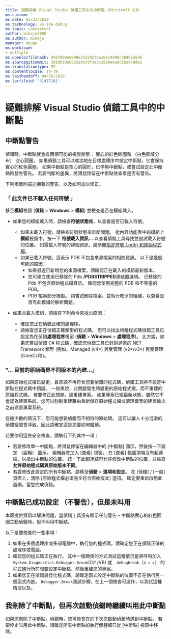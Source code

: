 ```yaml
---
title: 疑難排解 Visual Studio 偵錯工具中的中斷點 |Microsoft 文件
ms.custom: ''
ms.date: 01/23/2018
ms.technology: vs-ide-debug
ms.topic: conceptual
author: mikejo5000
ms.author: mikejo
manager: douge
ms.workload:
- multiple
ms.openlocfilehash: d587809a9690e312e923ba184c9d90c38405a5d6
ms.sourcegitcommit: 3d10b93eb5b326639f3e5c19b9e6a8d1ba078de1
ms.translationtype: MT
ms.contentlocale: zh-TW
ms.lasthandoff: 04/18/2018
ms.locfileid: "31477101"
---
```

# <a name="troubleshoot-breakpoints-in-the-visual-studio-debugger"></a>疑難排解 Visual Studio 偵錯工具中的中斷點

## <a name="breakpoint-warnings"></a>中斷點警告

偵錯時，中斷點就會有兩個可能的視覺狀態： 實心的紅色圓圈和 （白色區域分布） 空心圓圈。 如果偵錯工具可以成功地在目標處理序中設定中斷點，它會保持實心的紅色圓圈。 如果中斷點是空心的圓形，已停用中斷點，或嘗試設定此中斷點時發生警告。 若要判斷的差異，將滑鼠停留在中斷點並查看是否有警告。

下列兩節則描述顯著的警告，以及如何加以修正。 

### <a name="no-symbols-have-been-loaded-for-this-document"></a>「 此文件已不載入任何符號 」 

移至**模組**視窗 (**偵錯** > **Windows** > **模組**) 並檢查是否在模組載入。  
* 如果您的模組載入時，請檢查**符號狀態**欄，以查看是否已載入符號。 
  * 如果未載入符號，請檢查符號狀態來診斷問題。 從內容功能表中的模組上**模組**視窗中，按一下 **符號載入資訊...** 以查看偵錯工具尋找並嘗試載入符號的位置。 如需載入符號的詳細資訊，請參閱[指定符號 (.pdb) 和原始程式檔](../debugger/specify-symbol-dot-pdb-and-source-files-in-the-visual-studio-debugger.md)。  
  * 如果已載入符號，這表示 PDB 不包含來源檔案的相關資訊。 以下是幾個可能的原因： 
    * 如果最近已新增您的來源檔案，請確認正在載入的模組最新版本。  
    * 您可建立使用已移除的 Pdb **/PDBSTRIPPED**連結器選項。 已移除的 Pdb 不包含原始程式檔資訊。 確認您使用完整的 PDB 和不等量的 PDB。  
    * PDB 檔案部分損毀。 請嘗試刪除檔案，並執行乾淨的組建，以查看是否有此模組的解析問題。 

* 如果未載入模組，請檢查下列命令來找出原因： 
  * 確認您正在偵錯正確的處理序。 
  * 請檢查您正在偵錯正確類型的程式碼。 您可以找出何種程式碼偵錯工具已設定為在偵錯**處理程序**視窗 (**偵錯** > **Windows**  >  **處理程序**)。 比方說，如果您嘗試偵錯 C# 程式碼，確認您偵錯工具已針對適當的.NET Framework 類型 (例如，Managed (v4\*) 與受管理 (v2\*/v3\*) 與受管理 (CoreCLR))。 

### <a name="-the-current-source-code-is-different-from-the-version-built-into"></a>"… 目前的原始碼是不同版本的內建...」 

如果原始程式檔已變更，且來源不再符合您要偵錯的程式碼，偵錯工具將不設定中斷點在程式碼中預設。 一般來說，此問題發生時變更的原始程式檔，而不重建的原始程式碼。 若要修正此問題，請重建專案。 如果專案已經最新狀態，雖然它不會認為建置系統，您可以強制重建藉由重新儲存原始程式檔或清理專案的建置輸出之前建置專案系統。 

在極少數的情況下，您可能想要偵錯而不相符的原始碼。 這可以讓人十分混淆的偵錯經驗會導致，因此請確定這是您要如何繼續。  

若要停用這些安全檢查，請執行下列其中一項： 
* 若要修改單一中斷點，將滑鼠停留在編輯器中的 [中斷點] 圖示，然後按一下設定 （齒輪） 圖示。 編輯器會加入 [查看] 視窗。 在 [查看] 視窗頂端沒有超連結，以指出中斷點的位置。 按一下此超連結可允許修改中斷點的位置，並檢查**允許原始程式碼與原始版本不同**。
* 若要修改此設定的所有中斷點，請移至**偵錯** > **選項和設定**。 在 [偵錯] / [一般]  頁面上，清除 [原始程式檔必須完全符合原始版本]  選項。 確定要重新啟用此選項，當您完成偵錯。 

## <a name="the-breakpoint-was-successfully-set-no-warning-but-didnt-hit"></a>中斷點已成功設定 （不警告），但是未叫用 

本節提供資訊以解決問題，當偵錯工具沒有顯示任何警告 – 中斷點實心的紅色圓圈主動偵錯時，但不叫用中斷點。 

以下是要檢查的一些事項： 
1. 如果在多個處理序或多部電腦中，執行您的程式碼，請確定您正在偵錯正確的處理序或電腦。  
2. 確認您的程式碼正在執行。 其中一個簡便的方式測試這種情況是將呼叫加入`System.Diagnostics.Debugger.Break`(C# /VB) 或`__debugbreak`（c + +） 的程式碼行所在想要設定中斷點，然後重建您的專案。 
3. 如果您正在偵錯最佳化程式碼，請確定函式設定中斷點的位置不正在執行另一個函式內嵌。 `Debugger.Break`測試步驟，在上一個檢查可運作，以測試這種情況以及。 

## <a name="i-deleted-a-breakpoint-but-i-continue-to-hit-it-when-i-start-debugging-again"></a>我刪除了中斷點，但再次啟動偵錯時繼續叫用此中斷點 

如果您刪除了中斷點，偵錯時，您可能會在的下次您啟動偵錯時遇到中斷點。 若要停止叫用此中斷點，請確定所有中斷點的執行個體都已從 [中斷點]  視窗中移除。  
